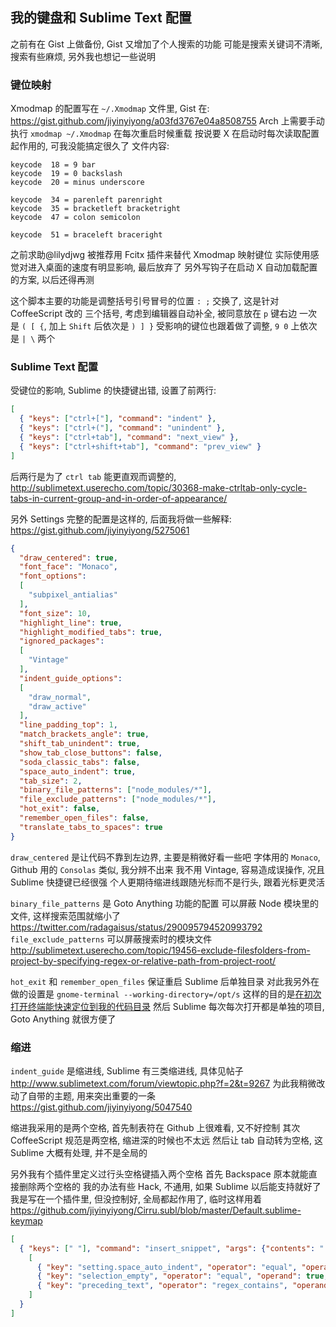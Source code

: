 
我的键盘和 Sublime Text 配置
------

之前有在 Gist 上做备份, Gist 又增加了个人搜索的功能
可能是搜索关键词不清晰, 搜索有些麻烦, 另外我也想记一些说明

### 键位映射

Xmodmap 的配置写在 `~/.Xmodmap` 文件里, Gist 在:
https://gist.github.com/jiyinyiyong/a03fd3767e04a8508755
Arch 上需要手动执行 `xmodmap ~/.Xmodmap` 在每次重启时候重载
按说要 X 在启动时每次读取配置起作用的, 可我没能搞定很久了
文件内容:

```
keycode  18 = 9 bar
keycode  19 = 0 backslash
keycode  20 = minus underscore

keycode  34 = parenleft parenright
keycode  35 = bracketleft bracketright
keycode  47 = colon semicolon

keycode  51 = braceleft braceright
```

之前求助@lilydjwg 被推荐用 Fcitx 插件来替代 Xmodmap 映射键位
实际使用感觉对进入桌面的速度有明显影响, 最后放弃了
另外写钩子在启动 X 自动加载配置的方案, 以后还得再测

这个脚本主要的功能是调整括号引号冒号的位置
`: ;` 交换了, 这是针对 CoffeeScript 改的
三个括号, 考虑到编辑器自动补全, 被同意放在 `p` 键右边
一次是 `( [ {`, 加上 `Shift` 后依次是 `) ] }`
受影响的键位也跟着做了调整, `9 0` 上依次是 `| \` 两个

### Sublime Text 配置

受键位的影响, Sublime 的快捷键出错, 设置了前两行:

```json
[
  { "keys": ["ctrl+["], "command": "indent" },
  { "keys": ["ctrl+("], "command": "unindent" },
  { "keys": ["ctrl+tab"], "command": "next_view" },
  { "keys": ["ctrl+shift+tab"], "command": "prev_view" }
]
```

后两行是为了 `ctrl tab` 能更直观而调整的,
http://sublimetext.userecho.com/topic/30368-make-ctrltab-only-cycle-tabs-in-current-group-and-in-order-of-appearance/

另外 Settings 完整的配置是这样的, 后面我将做一些解释:
https://gist.github.com/jiyinyiyong/5275061

```json
{
  "draw_centered": true,
  "font_face": "Monaco",
  "font_options":
  [
    "subpixel_antialias"
  ],
  "font_size": 10,
  "highlight_line": true,
  "highlight_modified_tabs": true,
  "ignored_packages":
  [
    "Vintage"
  ],
  "indent_guide_options":
  [
    "draw_normal",
    "draw_active"
  ],
  "line_padding_top": 1,
  "match_brackets_angle": true,
  "shift_tab_unindent": true,
  "show_tab_close_buttons": false,
  "soda_classic_tabs": false,
  "space_auto_indent": true,
  "tab_size": 2,
  "binary_file_patterns": ["node_modules/*"],
  "file_exclude_patterns": ["node_modules/*"],
  "hot_exit": false,
  "remember_open_files": false,
  "translate_tabs_to_spaces": true
}
```

`draw_centered` 是让代码不靠到左边界, 主要是稍微好看一些吧
字体用的 `Monaco`, Github 用的 `Consolas` 类似, 我分辨不出来
我不用 Vintage, 容易造成误操作, 况且 Sublime 快捷键已经很强
个人更期待缩进线跟随光标而不是行头, 跟着光标更灵活

`binary_file_patterns` 是 Goto Anything 功能的配置
可以屏蔽 Node 模块里的文件, 这样搜索范围就缩小了
https://twitter.com/radagaisus/status/290095794520993792
`file_exclude_patterns` 可以屏蔽搜索时的模块文件
http://sublimetext.userecho.com/topic/19456-exclude-filesfolders-from-project-by-specifying-regex-or-relative-path-from-project-root/

`hot_exit` 和 `remember_open_files` 保证重启 Sublime 后单独目录
对此我另外在做的设置是 `gnome-terminal --working-directory=/opt/s`
这样的目的是[在初次打开终端能快速定位到我的代码目录][cd-terminal]
然后 Sublime 每次每次打开都是单独的项目, Goto Anything 就很方便了

[cd-terminal]: http://segmentfault.com/q/1010000000191726#a-1020000000194300

### 缩进

`indent_guide` 是缩进线, Sublime 有三类缩进线, 具体见帖子
http://www.sublimetext.com/forum/viewtopic.php?f=2&t=9267
为此我稍微改动了自带的主题, 用来突出重要的一条
https://gist.github.com/jiyinyiyong/5047540

缩进我采用的是两个空格, 首先制表符在 Github 上很难看, 又不好控制
其次 CoffeeScript 规范是两空格, 缩进深的时候也不太远
然后让 tab 自动转为空格, 这 Sublime 大概有处理, 并不是全局的

另外我有个插件里定义过行头空格键插入两个空格
首先 Backspace 原本就能直接删除两个空格的
我的办法有些 Hack, 不通用, 如果 Sublime 以后能支持就好了
我是写在一个插件里, 但没控制好, 全局都起作用了, 临时这样用着
https://github.com/jiyinyiyong/Cirru.subl/blob/master/Default.sublime-keymap
```json
[
  { "keys": [" "], "command": "insert_snippet", "args": {"contents": "  "}, "context":
    [
      { "key": "setting.space_auto_indent", "operator": "equal", "operand": true },
      { "key": "selection_empty", "operator": "equal", "operand": true, "match_all": true },
      { "key": "preceding_text", "operator": "regex_contains", "operand": "^\\s*$", "match_all": true }
    ]
  }
]
```
